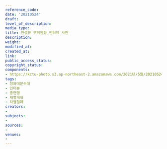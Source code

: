 ```yaml
---
reference_code: 
date: '20210524'
draft: 
level_of_description: 
media_type: 
title: 한성규 부위원장 인터뷰 사진
description: 
weight: 
modified_at: 
created_at: 
link: 
public_access_status: 
copyright_status: 
components:
- https://kctu-photo.s3.ap-northeast-2.amazonaws.com/2021년/5월/20210524-한성규+부위원장+인터뷰+사진_청와대분수대_인터뷰_총연맹_재벌개혁_차별철폐/_1D20005.jpg
tags:
- 청와대분수대
- 인터뷰
- 총연맹
- 재벌개혁
- 차별철폐
creators:
- 
subjects:
- 
sources:
- 
venues:
- 
---
```

